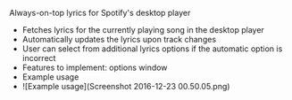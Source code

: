 Always-on-top lyrics for Spotify's desktop player
* Fetches lyrics for the currently playing song in the desktop player
* Automatically updates the lyrics upon track changes
* User can select from additional lyrics options if the automatic option is incorrect
* Features to implement: options window
* Example usage
* ![Example usage](Screenshot 2016-12-23 00.50.05.png)
